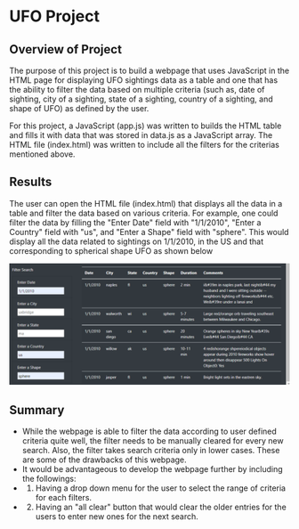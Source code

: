 # UFO Project

## Overview of Project
The purpose of this project is to build a webpage that uses JavaScript in the HTML page for displaying UFO sightings data as a table and one that has the ability to filter the data based on multiple criteria (such as, date of sighting, city of a sighting, state of a sighting, country of a sighting, and shape of UFO) as defined by the user. 

For this project, a JavaScript (app.js) was written to builds the HTML table and fills it with data that was stored in data.js as a JavaScript array. The HTML file (index.html) was written to include all the filters for the criterias mentioned above.


## Results
The user can open the HTML file (index.html) that displays all the data in a table and filter the data based on various criteria.
For example, one could filter the data by filling the "Enter Date" field with "1/1/2010", "Enter a Country" field with "us", and "Enter a Shape" field with "sphere". This would display all the data related to sightings on 1/1/2010, in the US and that corresponding to spherical shape UFO as shown below

![Figure1](/Images/UFO_filter_data.png)


## Summary
- While the webpage is able to filter the data according to user defined criteria quite well, the filter needs to be manually cleared for every new search. Also, the filter takes search criteria only in lower cases. These are some of the drawbacks of this webpage.
- It would be advantageous to develop the webpage further by including the followings:
- 1. Having a drop down menu for the user to select the range of criteria for each filters.
- 2. Having an "all clear" button that would clear the older entries for the users to enter new ones for the next search.

